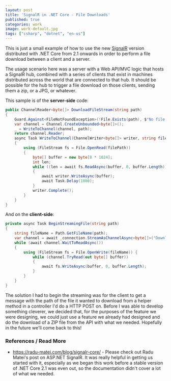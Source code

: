 ```yaml
---
layout: post
title: 'SignalR in .NET Core - File Downloads'
published: true
categories: work
image: work-default.jpg
tags: ["csharp", "dotnet", "en-us"]
---
```

This is just a small example of how to use the new [SignalR](https://github.com/aspnet/signalr) version distributed with .NET Core from 2.1 onwards in order to perform a file download between a client and a server. 

The usage scenario here was a server with a Web API/MVC logic that hosts a SignalR hub, combined with a series of clients that exist in machines distributed across the world that are connected to that hub. It should be possible for the hub to trigger a file download on those clients, sending them a zip, or a JPG, or whatever.

This sample is of the **server-side** code:
```csharp
public ChannelReader<byte[]> DownloadFileStream(string path)
{
    Guard.Against<FileNotFoundException>(!File.Exists(path), $"No file found at {path}");
    var channel = Channel.CreateUnbounded<byte[]>();
    _ = WriteToChannel(channel, path);
    return channel.Reader;
    async Task WriteToChannel(ChannelWriter<byte[]> writer, string filePath)
    {
        using (FileStream fs = File.OpenRead(filePath))
        {
            byte[] buffer = new byte[8 * 1024];
            int len;
            while ((len = await fs.ReadAsync(buffer, 0, buffer.Length)) > 0)
            {
                await writer.WriteAsync(buffer);
                await Task.Delay(1000);
            }
            writer.Complete();
        }
    }
}
```

And on the **client-side**:
```csharp
private async Task BeginStreamingFile(string path)
{
    string fileName = Path.GetFileName(path);
    var channel = await _connection.StreamAsChannelAsync<byte[]>("DownloadFileStream", path, CancellationToken.None);
    while (await channel.WaitToReadAsync())
    {
        using (FileStream fs = File.OpenWrite(fileName)) { 
            while (channel.TryRead(out byte[] buffer))
            {
                await fs.WriteAsync(buffer, 0, buffer.Length);
            }
        }
    }
}
```

The solution I had to begin the streaming was for the client to get a message with the path of the file it wanted to download from a helper method in a controller I'd do a HTTP POST on. Before I was able to develop something cleverer, we decided that, for the purposes of the feature we were designing, we could just use a feature we already had designed and do the download of a ZIP file from the API with what we needed. Hopefully in the future we'll come back to this!

### References / Read More

- https://radu-matei.com/blog/signalr-core/ - Please check out Radu Matei's post on ASP.NET SignalR. It was really helpful in getting us started with it, especially as we began this work before a stable version of .NET Core 2.1 was even out, so the documentation didn't cover a lot of what we needed.